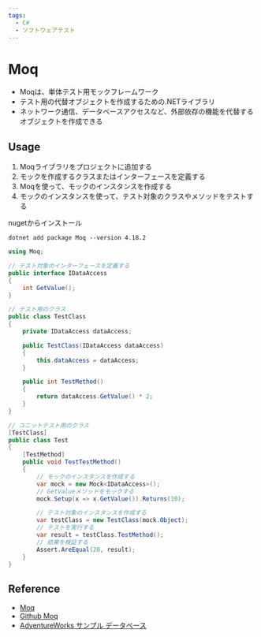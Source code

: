 ```yaml
---
tags:
  - C#
  - ソフトウェアテスト
---
```


# Moq

- Moqは、単体テスト用モックフレームワーク
- テスト用の代替オブジェクトを作成するための.NETライブラリ
- ネットワーク通信、データベースアクセスなど、外部依存の機能を代替するオブジェクトを作成できる

## Usage

1. Moqライブラリをプロジェクトに追加する
2. モックを作成するクラスまたはインターフェースを定義する
3. Moqを使って、モックのインスタンスを作成する
4. モックのインスタンスを使って、テスト対象のクラスやメソッドをテストする

nugetからインストール
```
dotnet add package Moq --version 4.18.2
```

```cs
using Moq;

// テスト対象のインターフェースを定義する
public interface IDataAccess
{
    int GetValue();
}

// テスト用のクラス
public class TestClass
{
    private IDataAccess dataAccess;

    public TestClass(IDataAccess dataAccess)
    {
        this.dataAccess = dataAccess;
    }

    public int TestMethod()
    {
        return dataAccess.GetValue() * 2;
    }
}

// ユニットテスト用のクラス
[TestClass]
public class Test
{
    [TestMethod]
    public void TestTestMethod()
    {
        // モックのインスタンスを作成する
        var mock = new Mock<IDataAccess>();
        // GetValueメソッドをモックする
        mock.Setup(x => x.GetValue()).Returns(10);

        // テスト対象のインスタンスを作成する
        var testClass = new TestClass(mock.Object);
        // テストを実行する
        var result = testClass.TestMethod();
        // 結果を検証する
        Assert.AreEqual(20, result);
    }
}

```

## Reference
- [Moq](https://www.nuget.org/packages/Moq/)
- [Github Moq](https://github.com/moq/moq4)
- [AdventureWorks サンプル データベース](https://learn.microsoft.com/ja-jp/sql/samples/adventureworks-install-configure?view=sql-server-ver16&tabs=ssms)
